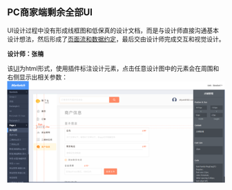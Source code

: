 ## PC商家端剩余全部UI

UI设计过程中没有形成线框图和低保真的设计文档，而是与设计师直接沟通基本设计想法，然后形成了[页面流和数据约定](page_flow_PC.md)，最后交由设计师完成交互和视觉设计。

**设计师：张楠**

该[UI](index.html)为html形式，使用插件标注设计元素，点击任意设计图中的元素会在周围和右侧显示出相关参数：
![截图](截图.jpg)